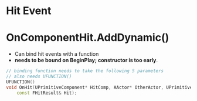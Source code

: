 # Hit Event

# OnComponentHit.AddDynamic()

- Can bind hit events with a function
- **needs to be bound on BeginPlay; constructor is too early**.

```cpp
// binding function needs to take the following 5 parameters
// also needs UFUNCTION()
UFUNCTION()
void OnHit(UPrimitiveComponent* HitComp, AActor* OtherActor, UPrimitiveComponent* OtherComp, FVector NormalImpulse,
    const FHitResult& Hit);
```
